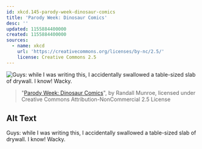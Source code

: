 ```yaml
---
id: xkcd.145-parody-week-dinosaur-comics
title: 'Parody Week: Dinosaur Comics'
desc: ''
updated: 1155884400000
created: 1155884400000
sources:
  - name: xkcd
    url: 'https://creativecommons.org/licenses/by-nc/2.5/'
    license: Creative Commons 2.5
---
```

![Guys: while I was writing this, I accidentally swallowed a table-sized slab of drywall.  I know!  Wacky.](https://imgs.xkcd.com/comics/dinosaur_comics.png)
> "[Parody Week: Dinosaur Comics](https://xkcd.com/145/)", by Randall Munroe, licensed under Creative Commons Attribution-NonCommercial 2.5 License

## Alt Text
Guys: while I was writing this, I accidentally swallowed a table-sized slab of drywall.  I know!  Wacky.

